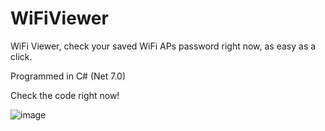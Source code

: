 # WiFiViewer

WiFi Viewer, check your saved WiFi APs password right now, as easy as a click.

Programmed in C# (Net 7.0)

Check the code right now!

![image](https://user-images.githubusercontent.com/41921942/211422794-451bc144-b4a2-4e45-8667-03e71211374b.png)
